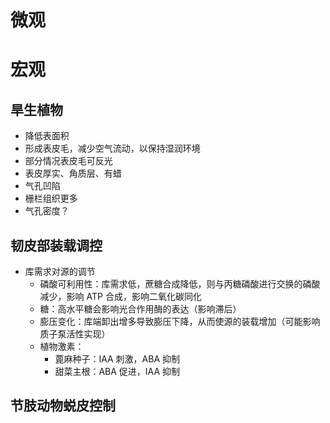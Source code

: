 # 微观
# 宏观
## 旱生植物
- 降低表面积
- 形成表皮毛，减少空气流动，以保持湿润环境
- 部分情况表皮毛可反光
- 表皮厚实、角质层、有蜡
- 气孔凹陷
- 栅栏组织更多
- 气孔密度？
## 韧皮部装载调控
- 库需求对源的调节
	- 磷酸可利用性：库需求低，蔗糖合成降低，则与丙糖磷酸进行交换的磷酸减少，影响 ATP 合成，影响二氧化碳同化
	- 糖：高水平糖会影响光合作用酶的表达（影响滞后）
	- 膨压变化：库端卸出增多导致膨压下降，从而使源的装载增加（可能影响质子泵活性实现）
	- 植物激素：
		- 蓖麻种子：IAA 刺激，ABA 抑制
		- 甜菜主根：ABA 促进，IAA 抑制
## 节肢动物蜕皮控制

